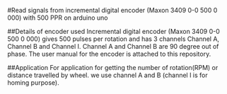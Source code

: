 #Read signals from incremental digital encoder (Maxon 3409 0-0 500 0 000) with 500 PPR on arduino uno

##Details of encoder used
Incremental digital encoder (Maxon 3409 0-0 500 0 000) gives 500 pulses per rotation and has 3 channels Channel A, Channel B and Channel I.
Channel A and Channel B are 90 degree out of phase. 
The user manual for the encoder is attached to this repository.

##Application
For application for getting the number of rotation(RPM) or distance travelled by wheel. we use channel A and B (channel I is for homing purpose). 
